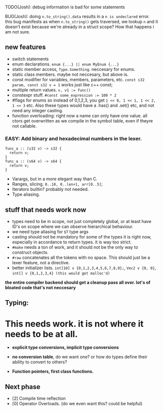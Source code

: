 
TODO(Josh): debug information is bad for some statements

BUG(Josh): doing `n.to_string().data` results in a `n is undeclared` error. 
  this bug manifests as when
    `n.to_string()`
  gets traversed, we lookup `n` and it doesn't exist because we're already in a struct scope?
  How that happens i am not sure.

## new features
  - switch statements
  - enum declarations. `enum {...} || enum MyEnum {...}`
  - static member access, `Type.Something`. neccesary for enums.
  - static class members. maybe not neccesary, but above is.
  - const modifier for variables, members, parameters, etc. `const s32 param, const s32 v = 1` works just like c++ const;
  - multiple return values. `v, v1 := func()`
  - constexpr stuff. `#const some_expression := 100 * 2`
  - #flags for enums so instead of 0,1,2,3, you get `1 << 0, 1 << 1, 1 << 2, 1 << 3` etc. Also these types would have a .has() and .set() etc, and not need any integer casting.
  - function overloading: right now a name can only have one value. all ctors get overwritten as we compile in the symbol table,
    even if theyre not callable.
    

    
  ### EASY: Add binary and hexadecimal numbers in the lexer.
    
```
func_a :: (s32 v) -> s32 {
  return v;
}
func_a :: (s64 v) -> s64 {
  return v;
}
```
    
  - Varargs, but in a more elegant way than C.
  - Ranges, slicing. `0..10, 0..len+1, arr[0..5]`;
  - Iterators builtin? probably not needed.
  - Type aliasing.

  
## stuff that needs work now
- types need to be in scope, not just completely global, or at least have ID's on scope where we can observe hierarchical behaviour.
- we need type aliasing for `$T` type args
- casting should not be mandatory for some of the types it is right now, especially in accordance to return types. it is way too strict.
- `#make` needs a ton of work, and it should not be the only way to construct objects.
- `#raw` concatenates all the tokens with no space. This should just be a lexer feature, not a directive.
- better initializer lists. `int[10] v {0,1,2,3,4,5,6,7,8,9};`, `Vec2 v {0, 0}`, `int[] v {0,1,2,3,4} (this would get malloc'd)` 

**the entire compiler backend should get a cleanup pass all over. lot's of bloated code that's not neccesary** 

  
## Typing:
# This needs work. it is not where it needs to be at all.
- **explicit type conversions, implicit type conversions** 
- **no conversion table**, do we want one? or how do types define their ability to convert to others?



- **Function pointers, first class functions.** 

## Next phase
- [2] Compile time reflection
- [0] Operator Overloads. (do we even want this? could be helpful)